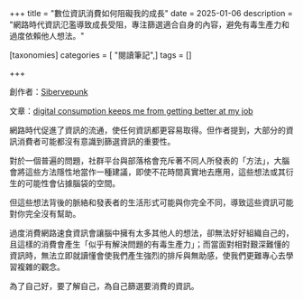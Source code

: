 +++
title = "數位資訊消費如何阻礙我的成長"
date = 2025-01-06
description = "網路時代資訊氾濫導致成長受阻，專注篩選適合自身的內容，避免有毒生產力和過度依賴他人想法。"

[taxonomies]
categories = [ "閱讀筆記",]
tags = []

+++

創作者：[Sibervepunk](https://sibervepunk.com/about/)

文章：[digital consumption keeps me from getting better at my job](https://sibervepunk.com/digital-consumption/)

網路時代促進了資訊的流通，使任何資訊都更容易取得。但作者提到，大部分的資訊消費者可能都沒有意識到篩選資訊的重要性。

對於一個普遍的問題，社群平台與部落格會充斥著不同人所發表的「方法」，大腦會將這些方法隱性地當作一種建議，即使不花時間真實地去應用，這些想法或其衍生的可能性會佔據腦袋的空間。

但這些想法背後的脈絡和發表者的生活形式可能與你完全不同，導致這些資訊可能對你完全沒有幫助。

過度消費網路速食資訊會讓腦中擁有太多其他人的想法，卻無法好好組織自己的，且這樣的消費會產生「似乎有解決問題的有毒生產力」；而當面對相對艱深難懂的資訊時，無法立即就讀懂會使我們產生強烈的排斥與無助感，使我們更難專心去學習複雜的觀念。

為了自己好，要了解自己，為自己篩選要消費的資訊。
